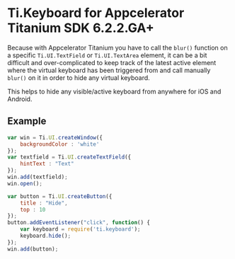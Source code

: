 # Ti.Keyboard for Appcelerator Titanium SDK 6.2.2.GA+

Because with Appcelerator Titanium you have to call the `blur()` function on a specific `Ti.UI.TextField`
or `Ti.UI.TextArea` element, it can be a bit difficult and over-complicated to keep track of the latest
active element where the virtual keyboard has been triggered from and call manually `blur()` on it in
order to hide any virtual keyboard.

This helps to hide any visible/active keyboard from anywhere for iOS and Android.

## Example

```javascript
var win = Ti.UI.createWindow({
	backgroundColor : 'white'
});
var textfield = Ti.UI.createTextField({
	hintText : "Text"
});
win.add(textfield);
win.open();

var button = Ti.UI.createButton({
	title : "Hide",
	top : 10
});
button.addEventListener("click", function() {
	var keyboard = require('ti.keyboard');
	keyboard.hide();
});
win.add(button);
```
